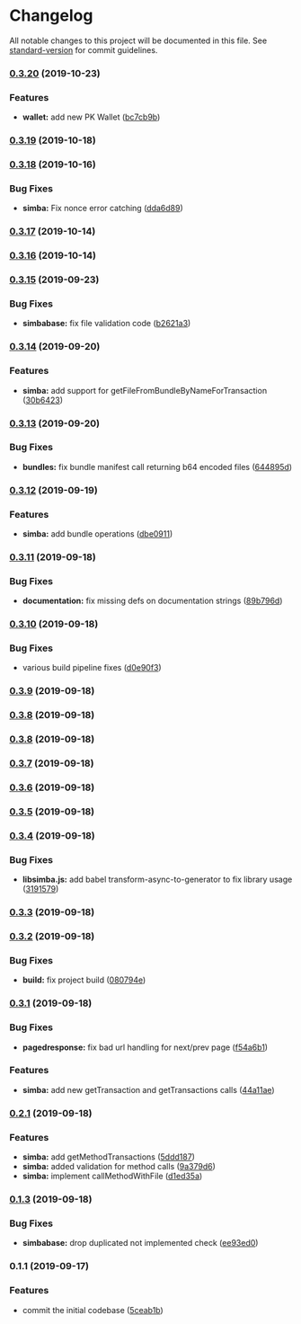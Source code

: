 # Changelog

All notable changes to this project will be documented in this file. See [standard-version](https://github.com/conventional-changelog/standard-version) for commit guidelines.

### [0.3.20](https://github.com/simbachain/libsimba-js/compare/v0.3.19...v0.3.20) (2019-10-23)


### Features

* **wallet:** add new PK Wallet ([bc7cb9b](https://github.com/simbachain/libsimba-js/commit/bc7cb9b))

### [0.3.19](https://github.com/simbachain/libsimba-js/compare/v0.3.18...v0.3.19) (2019-10-18)

### [0.3.18](https://github.com/simbachain/libsimba-js/compare/v0.3.17...v0.3.18) (2019-10-16)


### Bug Fixes

* **simba:** Fix nonce error catching ([dda6d89](https://github.com/simbachain/libsimba-js/commit/dda6d89))

### [0.3.17](https://github.com/simbachain/libsimba-js/compare/v0.3.15...v0.3.17) (2019-10-14)

### [0.3.16](https://github.com/simbachain/libsimba-js/compare/v0.3.15...v0.3.16) (2019-10-14)

### [0.3.15](https://github.com/simbachain/libsimba-js/compare/v0.3.14...v0.3.15) (2019-09-23)


### Bug Fixes

* **simbabase:** fix file validation code ([b2621a3](https://github.com/simbachain/libsimba-js/commit/b2621a3))

### [0.3.14](https://github.com/simbachain/libsimba-js/compare/v0.3.13...v0.3.14) (2019-09-20)


### Features

* **simba:** add support for getFileFromBundleByNameForTransaction ([30b6423](https://github.com/simbachain/libsimba-js/commit/30b6423))

### [0.3.13](https://github.com/simbachain/libsimba-js/compare/v0.3.12...v0.3.13) (2019-09-20)


### Bug Fixes

* **bundles:** fix bundle manifest call returning b64 encoded files ([644895d](https://github.com/simbachain/libsimba-js/commit/644895d))

### [0.3.12](https://github.com/simbachain/libsimba-js/compare/v0.3.11...v0.3.12) (2019-09-19)


### Features

* **simba:** add bundle operations ([dbe0911](https://github.com/simbachain/libsimba-js/commit/dbe0911))

### [0.3.11](https://github.com/simbachain/libsimba-js/compare/v0.3.10...v0.3.11) (2019-09-18)


### Bug Fixes

* **documentation:** fix missing defs on documentation strings ([89b796d](https://github.com/simbachain/libsimba-js/commit/89b796d))

### [0.3.10](https://github.com/simbachain/libsimba-js/compare/v0.3.9...v0.3.10) (2019-09-18)


### Bug Fixes

* various build pipeline fixes ([d0e90f3](https://github.com/simbachain/libsimba-js/commit/d0e90f3))

### [0.3.9](https://github.com/simbachain/libsimba-js/compare/v0.3.8...v0.3.9) (2019-09-18)

### [0.3.8](https://github.com/simbachain/libsimba-js/compare/v0.3.7...v0.3.8) (2019-09-18)

### [0.3.8](https://github.com/simbachain/libsimba-js/compare/v0.3.7...v0.3.8) (2019-09-18)

### [0.3.7](https://github.com/simbachain/libsimba-js/compare/v0.3.6...v0.3.7) (2019-09-18)

### [0.3.6](https://github.com/simbachain/libsimba-js/compare/v0.3.5...v0.3.6) (2019-09-18)

### [0.3.5](https://github.com/simbachain/libsimba-js/compare/v0.3.4...v0.3.5) (2019-09-18)

### [0.3.4](https://github.com/simbachain/libsimba-js/compare/v0.3.3...v0.3.4) (2019-09-18)


### Bug Fixes

* **libsimba.js:** add babel transform-async-to-generator to fix library usage ([3191579](https://github.com/simbachain/libsimba-js/commit/3191579))

### [0.3.3](https://github.com/simbachain/libsimba-js/compare/v0.3.2...v0.3.3) (2019-09-18)

### [0.3.2](https://github.com/simbachain/libsimba-js/compare/v0.3.1...v0.3.2) (2019-09-18)


### Bug Fixes

* **build:** fix project build ([080794e](https://github.com/simbachain/libsimba-js/commit/080794e))

### [0.3.1](https://github.com/simbachain/libsimba-js/compare/v0.2.0...v0.3.1) (2019-09-18)


### Bug Fixes

* **pagedresponse:** fix bad url handling for next/prev page ([f54a6b1](https://github.com/simbachain/libsimba-js/commit/f54a6b1))


### Features

* **simba:** add new getTransaction and getTransactions calls ([44a11ae](https://github.com/simbachain/libsimba-js/commit/44a11ae))

### [0.2.1](https://github.com/simbachain/libsimba-js/compare/v0.1.2...v0.2.1) (2019-09-18)


### Features

* **simba:** add getMethodTransactions ([5ddd187](https://github.com/simbachain/libsimba-js/commit/5ddd187))
* **simba:** added validation for method calls ([9a379d6](https://github.com/simbachain/libsimba-js/commit/9a379d6))
* **simba:** implement callMethodWithFile ([d1ed35a](https://github.com/simbachain/libsimba-js/commit/d1ed35a))

### [0.1.3](https://github.com/simbachain/libsimba-js/compare/v0.1.0...v0.1.3) (2019-09-18)


### Bug Fixes

* **simbabase:** drop duplicated not implemented check ([ee93ed0](https://github.com/simbachain/libsimba-js/commit/ee93ed0))

### 0.1.1 (2019-09-17)


### Features

* commit the initial codebase ([5ceab1b](https://github.com/simbachain/libsimba-js/commit/5ceab1b))
